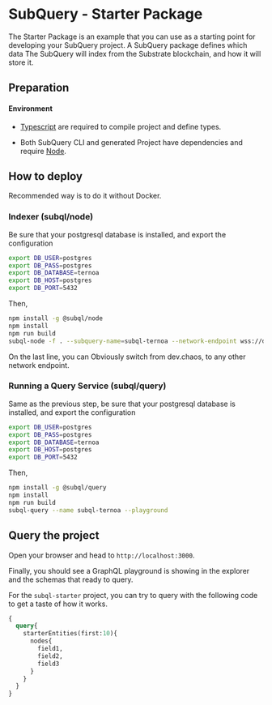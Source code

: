 # SubQuery - Starter Package


The Starter Package is an example that you can use as a starting point for developing your SubQuery project.
A SubQuery package defines which data The SubQuery will index from the Substrate blockchain, and how it will store it. 

## Preparation

#### Environment

- [Typescript](https://www.typescriptlang.org/) are required to compile project and define types.  

- Both SubQuery CLI and generated Project have dependencies and require [Node](https://nodejs.org/en/).
     
## How to deploy

Recommended way is to do it without Docker.

### Indexer (subql/node)

Be sure that your postgresql database is installed, and export the configuration

```bash
export DB_USER=postgres
export DB_PASS=postgres
export DB_DATABASE=ternoa
export DB_HOST=postgres
export DB_PORT=5432
```

Then,

```bash
npm install -g @subql/node
npm install
npm run build
subql-node -f . --subquery-name=subql-ternoa --network-endpoint wss://dev.chaos.ternoa.com
```

On the last line, you can Obviously switch from dev.chaos, to any other network endpoint.

### Running a Query Service (subql/query)

Same as the previous step, be sure that your postgresql database is installed, and export the configuration

```bash
export DB_USER=postgres
export DB_PASS=postgres
export DB_DATABASE=ternoa
export DB_HOST=postgres
export DB_PORT=5432
```

Then,

```bash
npm install -g @subql/query
npm install
npm run build
subql-query --name subql-ternoa --playground
```

## Query the project

Open your browser and head to `http://localhost:3000`.

Finally, you should see a GraphQL playground is showing in the explorer and the schemas that ready to query.

For the `subql-starter` project, you can try to query with the following code to get a taste of how it works.

````graphql
{
  query{
    starterEntities(first:10){
      nodes{
        field1,
        field2,
        field3
      }
    }
  }
}
````
